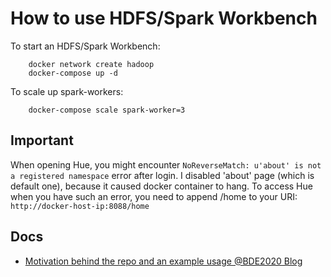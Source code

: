 # How to use HDFS/Spark Workbench

To start an HDFS/Spark Workbench:
```
    docker network create hadoop
    docker-compose up -d
```

To scale up spark-workers:
```
    docker-compose scale spark-worker=3
```

## Important

When opening Hue, you might encounter ```NoReverseMatch: u'about' is not a registered namespace``` error after login. I disabled 'about' page (which is default one), because it caused docker container to hang. To access Hue when you have such an error, you need to append /home to your URI: ```http://docker-host-ip:8088/home```

## Docs
* [Motivation behind the repo and an example usage @BDE2020 Blog](http://www.big-data-europe.eu/scalable-sparkhdfs-workbench-using-docker/)
